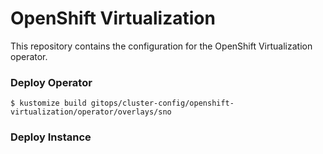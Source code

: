 # OpenShift Virtualization 

This repository contains the configuration for the OpenShift Virtualization operator.


### Deploy Operator
```
$ kustomize build gitops/cluster-config/openshift-virtualization/operator/overlays/sno 
```

### Deploy Instance 
